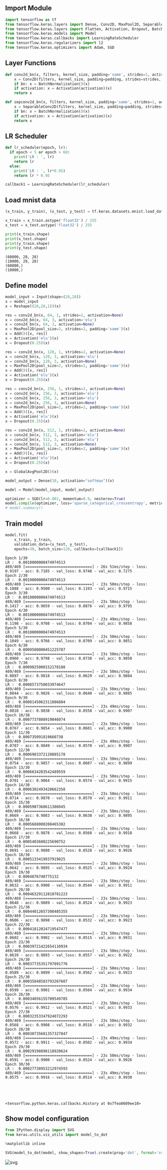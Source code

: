 ## Import Module


```python
import tensorflow as tf
from tensorflow.keras.layers import Dense, Conv2D, MaxPool2D, SeparableConv2D, AvgPool2D, MaxPool2D, GlobalAvgPool2D
from tensorflow.keras.layers import Flatten, Activation, Dropout, BatchNormalization, Input, Add, GlobalAvgPool2D, Reshape, Concatenate
from tensorflow.keras.models import Model
from tensorflow.keras.callbacks import LearningRateScheduler
from tensorflow.keras.regularizers import l2
from tensorflow.keras.optimizers import Adam, SGD
```

## Layer Functions


```python
def conv2d_bn(x, filters, kernel_size, padding='same', strides=1, activation='elu', weight_decay=1e-5, bn = True):
    x = Conv2D(filters, kernel_size, padding=padding, strides=strides, kernel_regularizer=l2(weight_decay))(x)
    if bn: x = BatchNormalization()(x)
    if activation: x = Activation(activation)(x)
    return x

def sepconv2d_bn(x, filters, kernel_size, padding='same', strides=1, activation='elu', weight_decay=1e-5, depth_multiplier=1, bn = True):
    x = SeparableConv2D(filters, kernel_size, padding=padding, strides=strides, depth_multiplier=depth_multiplier, depthwise_regularizer=l2(weight_decay), pointwise_regularizer=l2(weight_decay))(x)
    if bn: x = BatchNormalization()(x)
    if activation: x = Activation(activation)(x)
    return x
```

## LR Scheduler


```python
def lr_scheduler(epoch, lr):
  if epoch < 5 or epoch > 60:
    print('LR : ', lr)
    return lr
  else:
    print('LR : ', lr*0.95)
    return lr * 0.95

callback1 = LearningRateScheduler(lr_scheduler)
```

## Load mnist data


```python
(x_train, y_train), (x_test, y_test) = tf.keras.datasets.mnist.load_data()

x_train = x_train.astype('float32') / 255
x_test = x_test.astype('float32') / 255

print(x_train.shape)
print(x_test.shape)
print(y_train.shape)
print(y_test.shape)
```

    (60000, 28, 28)
    (10000, 28, 28)
    (60000,)
    (10000,)
    

## Define model


```python
model_input = Input(shape=(28,28))
x = model_input
x = Reshape((28,28,1))(x)

res = conv2d_bn(x, 64, 1, strides=2, activation=None)
x = conv2d_bn(x, 64, 3, activation='elu')
x = conv2d_bn(x, 64, 3, activation=None)
x = MaxPool2D(pool_size=2, strides=2, padding='same')(x)
x = Add()([x, res])
x = Activation('elu')(x)
x = Dropout(0.25)(x)

res = conv2d_bn(x, 128, 1, strides=2, activation=None)
x = conv2d_bn(x, 128, 3, activation='elu')
x = conv2d_bn(x, 128, 3, activation=None)
x = MaxPool2D(pool_size=2, strides=2, padding='same')(x)
x = Add()([x, res])
x = Activation('elu')(x)
x = Dropout(0.25)(x)

res = conv2d_bn(x, 256, 1, strides=2, activation=None)
x = conv2d_bn(x, 256, 3, activation='elu')
x = conv2d_bn(x, 256, 3, activation='elu')
x = conv2d_bn(x, 256, 3, activation=None)
x = MaxPool2D(pool_size=2, strides=2, padding='same')(x)
x = Add()([x, res])
x = Activation('elu')(x)
x = Dropout(0.25)(x)

res = conv2d_bn(x, 512, 1, strides=2, activation=None)
x = conv2d_bn(x, 512, 3, activation='elu')
x = conv2d_bn(x, 512, 3, activation='elu')
x = conv2d_bn(x, 512, 3, activation=None)
x = MaxPool2D(pool_size=2, strides=2, padding='same')(x)
x = Add()([x, res])
x = Activation('elu')(x)
x = Dropout(0.25)(x)

x = GlobalAvgPool2D()(x)

model_output = Dense(10, activation="softmax")(x)

model = Model(model_input, model_output)

optimizer = SGD(lr=0.001, momentum=0.9, nesterov=True)
model.compile(optimizer, loss='sparse_categorical_crossentropy', metrics=['acc'])
# model.summary()
```

## Train model


```python
model.fit(
    x_train, y_train, 
    validation_data=(x_test, y_test), 
    epochs=30, batch_size=128, callbacks=[callback1])
```

    Epoch 1/30
    LR :  0.0010000000474974513
    469/469 [==============================] - 26s 51ms/step - loss: 0.9197 - acc: 0.7185 - val_loss: 0.9748 - val_acc: 0.7275
    Epoch 2/30
    LR :  0.0010000000474974513
    469/469 [==============================] - 23s 50ms/step - loss: 0.1888 - acc: 0.9500 - val_loss: 0.1193 - val_acc: 0.9715
    Epoch 3/30
    LR :  0.0010000000474974513
    469/469 [==============================] - 23s 50ms/step - loss: 0.1417 - acc: 0.9659 - val_loss: 0.0876 - val_acc: 0.9795
    Epoch 4/30
    LR :  0.0010000000474974513
    469/469 [==============================] - 23s 49ms/step - loss: 0.1198 - acc: 0.9708 - val_loss: 0.0704 - val_acc: 0.9858
    Epoch 5/30
    LR :  0.0010000000474974513
    469/469 [==============================] - 23s 50ms/step - loss: 0.1049 - acc: 0.9766 - val_loss: 0.0709 - val_acc: 0.9851
    Epoch 6/30
    LR :  0.0009500000451225787
    469/469 [==============================] - 23s 50ms/step - loss: 0.0960 - acc: 0.9798 - val_loss: 0.0738 - val_acc: 0.9850
    Epoch 7/30
    LR :  0.0009025000152178108
    469/469 [==============================] - 23s 50ms/step - loss: 0.0897 - acc: 0.9818 - val_loss: 0.0629 - val_acc: 0.9884
    Epoch 8/30
    LR :  0.0008573750033974647
    469/469 [==============================] - 23s 50ms/step - loss: 0.0844 - acc: 0.9826 - val_loss: 0.0640 - val_acc: 0.9885
    Epoch 9/30
    LR :  0.0008145062311086804
    469/469 [==============================] - 23s 49ms/step - loss: 0.0818 - acc: 0.9838 - val_loss: 0.0558 - val_acc: 0.9907
    Epoch 10/30
    LR :  0.0007737808919046074
    469/469 [==============================] - 23s 50ms/step - loss: 0.0767 - acc: 0.9854 - val_loss: 0.0601 - val_acc: 0.9900
    Epoch 11/30
    LR :  0.000735091819660738
    469/469 [==============================] - 23s 49ms/step - loss: 0.0787 - acc: 0.9849 - val_loss: 0.0570 - val_acc: 0.9907
    Epoch 12/30
    LR :  0.0006983372120885178
    469/469 [==============================] - 23s 50ms/step - loss: 0.0754 - acc: 0.9857 - val_loss: 0.0607 - val_acc: 0.9899
    Epoch 13/30
    LR :  0.0006634203542489559
    469/469 [==============================] - 23s 50ms/step - loss: 0.0701 - acc: 0.9864 - val_loss: 0.0574 - val_acc: 0.9915
    Epoch 14/30
    LR :  0.0006302493420662358
    469/469 [==============================] - 23s 50ms/step - loss: 0.0714 - acc: 0.9870 - val_loss: 0.0570 - val_acc: 0.9911
    Epoch 15/30
    LR :  0.0005987368611386045
    469/469 [==============================] - 23s 50ms/step - loss: 0.0669 - acc: 0.9883 - val_loss: 0.0638 - val_acc: 0.9895
    Epoch 16/30
    LR :  0.0005688000208465382
    469/469 [==============================] - 23s 50ms/step - loss: 0.0668 - acc: 0.9878 - val_loss: 0.0568 - val_acc: 0.9918
    Epoch 17/30
    LR :  0.0005403600225690752
    469/469 [==============================] - 23s 50ms/step - loss: 0.0691 - acc: 0.9880 - val_loss: 0.0528 - val_acc: 0.9926
    Epoch 18/30
    LR :  0.0005133419937919825
    469/469 [==============================] - 23s 50ms/step - loss: 0.0642 - acc: 0.9895 - val_loss: 0.0525 - val_acc: 0.9924
    Epoch 19/30
    LR :  0.0004876748775132
    469/469 [==============================] - 23s 50ms/step - loss: 0.0632 - acc: 0.9900 - val_loss: 0.0544 - val_acc: 0.9911
    Epoch 20/30
    LR :  0.00046329112810781223
    469/469 [==============================] - 23s 50ms/step - loss: 0.0648 - acc: 0.9889 - val_loss: 0.0524 - val_acc: 0.9923
    Epoch 21/30
    LR :  0.00044012657308485355
    469/469 [==============================] - 23s 50ms/step - loss: 0.0606 - acc: 0.9898 - val_loss: 0.0532 - val_acc: 0.9923
    Epoch 22/30
    LR :  0.00041812024719547477
    469/469 [==============================] - 23s 50ms/step - loss: 0.0602 - acc: 0.9902 - val_loss: 0.0515 - val_acc: 0.9931
    Epoch 23/30
    LR :  0.00039721422654110934
    469/469 [==============================] - 23s 50ms/step - loss: 0.0639 - acc: 0.9893 - val_loss: 0.0557 - val_acc: 0.9922
    Epoch 24/30
    LR :  0.00037735351797891776
    469/469 [==============================] - 23s 50ms/step - loss: 0.0589 - acc: 0.9899 - val_loss: 0.0562 - val_acc: 0.9923
    Epoch 25/30
    LR :  0.00035848583793267607
    469/469 [==============================] - 23s 50ms/step - loss: 0.0599 - acc: 0.9901 - val_loss: 0.0504 - val_acc: 0.9934
    Epoch 26/30
    LR :  0.00034056155709549785
    469/469 [==============================] - 23s 50ms/step - loss: 0.0576 - acc: 0.9912 - val_loss: 0.0521 - val_acc: 0.9933
    Epoch 27/30
    LR :  0.00032353347924072293
    469/469 [==============================] - 23s 50ms/step - loss: 0.0568 - acc: 0.9908 - val_loss: 0.0516 - val_acc: 0.9932
    Epoch 28/30
    LR :  0.00030735681357327847
    469/469 [==============================] - 23s 49ms/step - loss: 0.0572 - acc: 0.9911 - val_loss: 0.0502 - val_acc: 0.9934
    Epoch 29/30
    LR :  0.00029198898118920624
    469/469 [==============================] - 23s 50ms/step - loss: 0.0591 - acc: 0.9900 - val_loss: 0.0524 - val_acc: 0.9926
    Epoch 30/30
    LR :  0.00027738953212974593
    469/469 [==============================] - 23s 49ms/step - loss: 0.0575 - acc: 0.9916 - val_loss: 0.0514 - val_acc: 0.9930
    




    <tensorflow.python.keras.callbacks.History at 0x7fea0609ee10>



## Show model configuration


```python
from IPython.display import SVG
from keras.utils.vis_utils import model_to_dot

%matplotlib inline

SVG(model_to_dot(model, show_shapes=True).create(prog='dot', format='svg'))
```




    
![svg](output_13_0.svg)
    




```python

```
